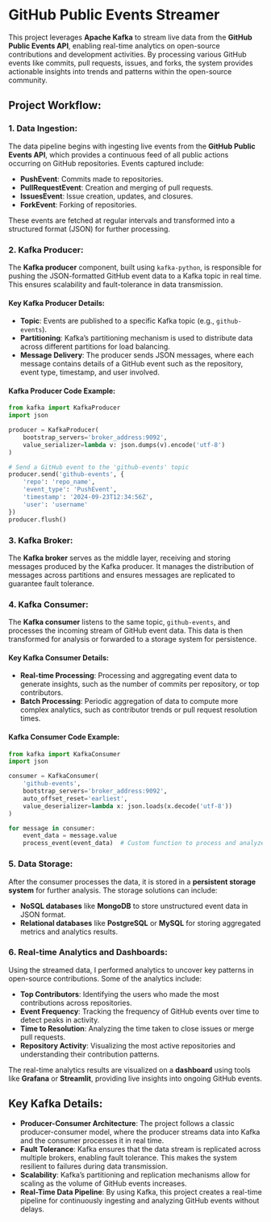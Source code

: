 
# **GitHub Public Events Streamer**

This project leverages **Apache Kafka** to stream live data from the **GitHub Public Events API**, enabling real-time analytics on open-source contributions and development activities. By processing various GitHub events like commits, pull requests, issues, and forks, the system provides actionable insights into trends and patterns within the open-source community.

## **Project Workflow:**

### **1. Data Ingestion:**
The data pipeline begins with ingesting live events from the **GitHub Public Events API**, which provides a continuous feed of all public actions occurring on GitHub repositories. Events captured include:
- **PushEvent**: Commits made to repositories.
- **PullRequestEvent**: Creation and merging of pull requests.
- **IssuesEvent**: Issue creation, updates, and closures.
- **ForkEvent**: Forking of repositories.

These events are fetched at regular intervals and transformed into a structured format (JSON) for further processing.

### **2. Kafka Producer:**
The **Kafka producer** component, built using `kafka-python`, is responsible for pushing the JSON-formatted GitHub event data to a Kafka topic in real time. This ensures scalability and fault-tolerance in data transmission.

#### **Key Kafka Producer Details:**
- **Topic**: Events are published to a specific Kafka topic (e.g., `github-events`).
- **Partitioning**: Kafka’s partitioning mechanism is used to distribute data across different partitions for load balancing.
- **Message Delivery**: The producer sends JSON messages, where each message contains details of a GitHub event such as the repository, event type, timestamp, and user involved.

#### **Kafka Producer Code Example:**
```python
from kafka import KafkaProducer
import json

producer = KafkaProducer(
    bootstrap_servers='broker_address:9092',
    value_serializer=lambda v: json.dumps(v).encode('utf-8')
)

# Send a GitHub event to the 'github-events' topic
producer.send('github-events', {
    'repo': 'repo_name',
    'event_type': 'PushEvent',
    'timestamp': '2024-09-23T12:34:56Z',
    'user': 'username'
})
producer.flush()
```

### **3. Kafka Broker:**
The **Kafka broker** serves as the middle layer, receiving and storing messages produced by the Kafka producer. It manages the distribution of messages across partitions and ensures messages are replicated to guarantee fault tolerance.

### **4. Kafka Consumer:**
The **Kafka consumer** listens to the same topic, `github-events`, and processes the incoming stream of GitHub event data. This data is then transformed for analysis or forwarded to a storage system for persistence.

#### **Key Kafka Consumer Details:**
- **Real-time Processing**: Processing and aggregating event data to generate insights, such as the number of commits per repository, or top contributors.
- **Batch Processing**: Periodic aggregation of data to compute more complex analytics, such as contributor trends or pull request resolution times.

#### **Kafka Consumer Code Example:**
```python
from kafka import KafkaConsumer
import json

consumer = KafkaConsumer(
    'github-events',
    bootstrap_servers='broker_address:9092',
    auto_offset_reset='earliest',
    value_deserializer=lambda x: json.loads(x.decode('utf-8'))
)

for message in consumer:
    event_data = message.value
    process_event(event_data)  # Custom function to process and analyze event data
```

### **5. Data Storage:**
After the consumer processes the data, it is stored in a **persistent storage system** for further analysis. The storage solutions can include:
- **NoSQL databases** like **MongoDB** to store unstructured event data in JSON format.
- **Relational databases** like **PostgreSQL** or **MySQL** for storing aggregated metrics and analytics results.

### **6. Real-time Analytics and Dashboards:**
Using the streamed data, I performed analytics to uncover key patterns in open-source contributions. Some of the analytics include:
- **Top Contributors**: Identifying the users who made the most contributions across repositories.
- **Event Frequency**: Tracking the frequency of GitHub events over time to detect peaks in activity.
- **Time to Resolution**: Analyzing the time taken to close issues or merge pull requests.
- **Repository Activity**: Visualizing the most active repositories and understanding their contribution patterns.

The real-time analytics results are visualized on a **dashboard** using tools like **Grafana** or **Streamlit**, providing live insights into ongoing GitHub events.

## **Key Kafka Details:**
- **Producer-Consumer Architecture**: The project follows a classic producer-consumer model, where the producer streams data into Kafka and the consumer processes it in real time.
- **Fault Tolerance**: Kafka ensures that the data stream is replicated across multiple brokers, enabling fault tolerance. This makes the system resilient to failures during data transmission.
- **Scalability**: Kafka’s partitioning and replication mechanisms allow for scaling as the volume of GitHub events increases.
- **Real-Time Data Pipeline**: By using Kafka, this project creates a real-time pipeline for continuously ingesting and analyzing GitHub events without delays.
